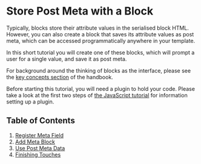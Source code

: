 # Store Post Meta with a Block

Typically, blocks store their attribute values in the serialised block HTML. However, you can also create a block that saves its attribute values as post meta, which can be accessed programmatically anywhere in your template.

In this short tutorial you will create one of these blocks, which will prompt a user for a single value, and save it as post meta.

For background around the thinking of blocks as the interface, please see the [key concepts section](/docs/architecture/key-concepts.md) of the handbook.

Before starting this tutorial, you will need a plugin to hold your code. Please take a look at the first two steps of [the JavaScript tutorial](/docs/how-to-guides/javascript/readme.md) for information setting up a plugin.

## Table of Contents

1. [Register Meta Field](/docs/how-to-guides/metabox/meta-block-2-register-meta.md)
2. [Add Meta Block](/docs/how-to-guides/metabox/meta-block-3-add.md)
3. [Use Post Meta Data](/docs/how-to-guides/metabox/meta-block-4-use-data.md)
4. [Finishing Touches](/docs/how-to-guides/metabox/meta-block-5-finishing.md)

